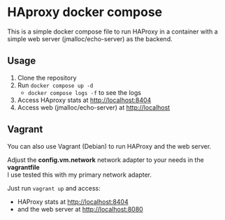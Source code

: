 # HAproxy docker compose
This is a simple docker compose file to run HAProxy in a container with a simple web server (jmalloc/echo-server) as the backend.

## Usage
1. Clone the repository
2. Run `docker compose up -d`
    - `docker compose logs -f` to see the logs
3. Access HAproxy stats at [http://localhost:8404](http://localhost:8404)
4. Access web (jmalloc/echo-server) at [http://localhost](http://localhost)


## Vagrant
You can also use Vagrant (Debian) to run HAProxy and the web server. 

Adjust the **config.vm.network** network adapter to your needs in the **vagrantfile**<br> 
I use tested this with my primary network adapter.

Just run `vagrant up` and access:
-  HAProxy stats at [http://localhost:8404](http://localhost:8404)
- and the web server at [http://localhost:8080](http://localhost:8080)
